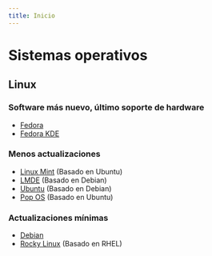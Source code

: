 ```yaml
---
title: Inicio
---
```


# Sistemas operativos

## Linux

### Software más nuevo, último soporte de hardware

- [Fedora](https://fedoraproject.org/workstation/)
- [Fedora KDE](https://fedoraproject.org/spins/kde/)

### Menos actualizaciones

- [Linux Mint](https://linuxmint.com/download.php) (Basado en Ubuntu)
- [LMDE](https://linuxmint.com/download_lmde.php) (Basado en Debian)
- [Ubuntu](https://ubuntu.com/download/desktop) (Basado en Debian)
- [Pop OS](https://pop.system76.com/) (Basado en Ubuntu)

### Actualizaciones mínimas

- [Debian](https://www.debian.org/CD/live/)
- [Rocky Linux](https://rockylinux.org/) (Basado en RHEL)
